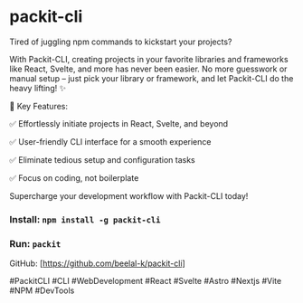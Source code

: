 # packit-cli

Tired of juggling npm commands to kickstart your projects? 

With Packit-CLI, creating projects in your favorite libraries and frameworks like React, Svelte, and more has never been easier. No more guesswork or manual setup – just pick your library or framework, and let Packit-CLI do the heavy lifting! ✨

🚀 Key Features:

✅ Effortlessly initiate projects in React, Svelte, and beyond

✅ User-friendly CLI interface for a smooth experience

✅ Eliminate tedious setup and configuration tasks

✅ Focus on coding, not boilerplate

Supercharge your development workflow with Packit-CLI today! 

### **Install:**   ```npm install -g packit-cli```

### **Run:**   ```packit```


GitHub: [https://github.com/beelal-k/packit-cli]

#PackitCLI #CLI #WebDevelopment #React #Svelte #Astro #Nextjs #Vite #NPM #DevTools
